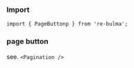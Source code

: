   ### Import
  
  `import { PageButtonp } from 're-bulma';`
  
  ### page button

  see. `<Pagination />`
